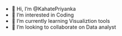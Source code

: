 - 👋 Hi, I’m @KahatePriyanka
- 👀 I’m interested in Coding
- 🌱 I’m currently learning Visualiztion tools
- 💞️ I’m looking to collaborate on Data analyst


<!---
KahatePriyanka/KahatePriyanka is a ✨ special ✨ repository because its `README.md` (this file) appears on your GitHub profile.
You can click the Preview link to take a look at your changes.
--->
